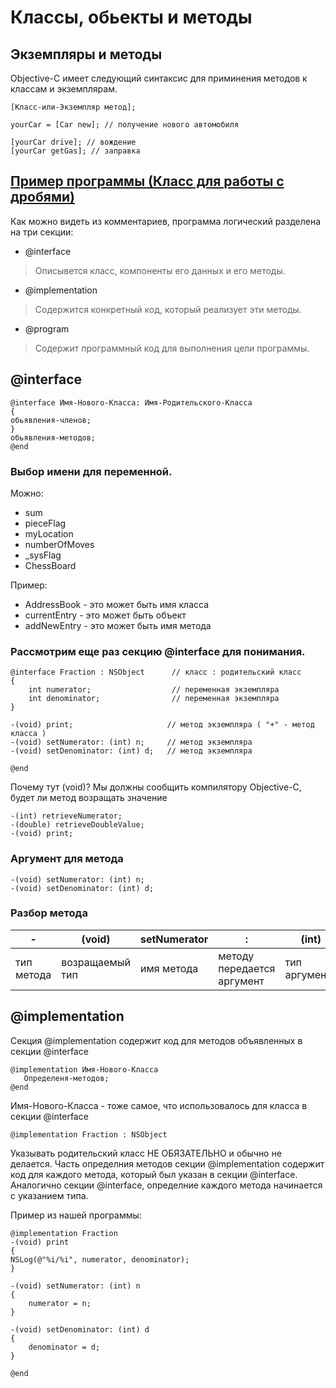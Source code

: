 # Классы, обьекты и методы

## Экземпляры и методы
Objective-C имеет следующий синтаксис для приминения методов к классам и экземплярам.

```
[Класс-или-Экземпляр метод];
```

```objc
yourCar = [Car new]; // получение нового автомобиля

[yourCar drive]; // вождение
[yourCar getGas]; // заправка
```

## [Пример программы (Класс для работы с дробями)](https://github.com/egorskikh/Hello-Objective-C/blob/main/Learn%20Objective-C/02.%20%D0%9A%D0%BB%D0%B0%D1%81%D1%81%D1%8B%2C%20%D0%BE%D0%B1%D1%8C%D0%B5%D0%BA%D1%82%D1%8B%20%D0%B8%20%D0%BC%D0%B5%D1%82%D0%BE%D0%B4%D1%8B/prog-for-working-with-fractions/prog-for-working-with-fractions/main.m)

Как можно видеть из комментариев, программа логический разделена на три секции:

 * @interface
> Описывется класс, компоненты его данных и его методы.
 * @implementation
> Содержится конкретный код, который реализует эти методы.
 * @program
> Содержит программный код для выполнения цели программы.

## @interface

```objc
@interface Имя-Нового-Класса: Имя-Родительского-Класса
{
обьявления-членов;
}
обьявления-методов;
@end
```
### Выбор имени для переменной.

Можно:
* sum
* pieceFlag
* myLocation
* numberOfMoves
* _sysFlag
* ChessBoard

Пример:
* AddressBook - это может быть имя класса
* currentEntry - это может быть объект
* addNewEntry - это может быть имя метода

### Рассмотрим еще раз секцию @interface для понимания.

```objc
@interface Fraction : NSObject      // класс : родительский класс
{
    int numerator;                  // переменная экземпляра 
    int denominator;                // переменная экземпляра 
}

-(void) print;                     // метод экземпляра ( "+" - метод класса )
-(void) setNumerator: (int) n;     // метод экземпляра
-(void) setDenominator: (int) d;   // метод экземпляра

@end
```
Почему тут (void)?
Мы должны сообщить компилятору Objective-C, будет ли метод возращать значение
```objc
-(int) retrieveNumerator;
-(double) retrieveDoubleValue;
-(void) print;
```
### Аргумент для метода

```objc
-(void) setNumerator: (int) n;    
-(void) setDenominator: (int) d;   
```

### Разбор метода

| -  | (void) | setNumerator | :  | (int) | n; | 
| ------------- | ------------- | ------------- | ------------- | ------------- | ------------- |
| тип метода | возращаемый тип  | имя метода  | методу передается аргумент  | тип аргумента  | имя аргумента  |

## @implementation
Секция @implementation содержит код для методов объявленных в секции @interface
```objc
@implementation Имя-Нового-Класса
   Определеня-методов;
@end
```
Имя-Нового-Класса - тоже самое, что использовалось для класса в секции @interface
```objc
@implementation Fraction : NSObject 
```
Указывать родительский класс НЕ ОБЯЗАТЕЛЬНО и обычно не делается.
Часть определния методов секции @implementation содержит код для каждого метода, который был указан в секции @interface.
Аналогично секции @interface, определние каждого метода начинается с указанием типа.

Пример из нашей программы:
```objc
@implementation Fraction
-(void) print
{
NSLog(@"%i/%i", numerator, denominator);
}

-(void) setNumerator: (int) n
{
    numerator = n;
}

-(void) setDenominator: (int) d
{
    denominator = d;
}

@end
```
